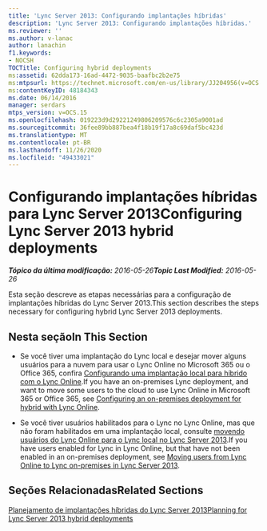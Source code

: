 ```yaml
---
title: 'Lync Server 2013: Configurando implantações híbridas'
description: 'Lync Server 2013: Configurando implantações híbridas.'
ms.reviewer: ''
ms.author: v-lanac
author: lanachin
f1.keywords:
- NOCSH
TOCTitle: Configuring hybrid deployments
ms:assetid: 62dda173-16ad-4472-9035-baafbc2b2e75
ms:mtpsurl: https://technet.microsoft.com/en-us/library/JJ204956(v=OCS.15)
ms:contentKeyID: 48184343
ms.date: 06/14/2016
manager: serdars
mtps_version: v=OCS.15
ms.openlocfilehash: 019223d9d29221249806209576c6c2305a9001ad
ms.sourcegitcommit: 36fee89bb887bea4f18b19f17a8c69daf5bc423d
ms.translationtype: MT
ms.contentlocale: pt-BR
ms.lasthandoff: 11/26/2020
ms.locfileid: "49433021"
---
```

# <a name="configuring-lync-server-2013-hybrid-deployments"></a><span data-ttu-id="e3505-103">Configurando implantações híbridas para Lync Server 2013</span><span class="sxs-lookup"><span data-stu-id="e3505-103">Configuring Lync Server 2013 hybrid deployments</span></span>

<div data-xmlns="http://www.w3.org/1999/xhtml">

<div class="topic" data-xmlns="http://www.w3.org/1999/xhtml" data-msxsl="urn:schemas-microsoft-com:xslt" data-cs="https://msdn.microsoft.com/">

<div data-asp="https://msdn2.microsoft.com/asp">



</div>

<div id="mainSection">

<div id="mainBody"><span data-ttu-id="e3505-104">

<span> </span></span><span class="sxs-lookup"><span data-stu-id="e3505-104">

<span> </span></span></span>

<span data-ttu-id="e3505-105">_**Tópico da última modificação:** 2016-05-26_</span><span class="sxs-lookup"><span data-stu-id="e3505-105">_**Topic Last Modified:** 2016-05-26_</span></span>

<span data-ttu-id="e3505-106">Esta seção descreve as etapas necessárias para a configuração de implantações híbridas do Lync Server 2013.</span><span class="sxs-lookup"><span data-stu-id="e3505-106">This section describes the steps necessary for configuring hybrid Lync Server 2013 deployments.</span></span>

<div>

## <a name="in-this-section"></a><span data-ttu-id="e3505-107">Nesta seção</span><span class="sxs-lookup"><span data-stu-id="e3505-107">In This Section</span></span>

  - <span data-ttu-id="e3505-108">Se você tiver uma implantação do Lync local e desejar mover alguns usuários para a nuvem para usar o Lync Online no Microsoft 365 ou o Office 365, confira [Configurando uma implantação local para híbrido com o Lync Online](lync-server-2013-configuring-an-on-premises-deployment-for-hybrid-with-lync-online.md).</span><span class="sxs-lookup"><span data-stu-id="e3505-108">If you have an on-premises Lync deployment, and want to move some users to the cloud to use Lync Online in Microsoft 365 or Office 365, see [Configuring an on-premises deployment for hybrid with Lync Online](lync-server-2013-configuring-an-on-premises-deployment-for-hybrid-with-lync-online.md).</span></span>

  - <span data-ttu-id="e3505-109">Se você tiver usuários habilitados para o Lync no Lync Online, mas que não foram habilitados em uma implantação local, consulte [movendo usuários do Lync Online para o Lync local no Lync Server 2013](lync-server-2013-moving-users-from-lync-online-to-lync-on-premises.md).</span><span class="sxs-lookup"><span data-stu-id="e3505-109">If you have users enabled for Lync in Lync Online, but that have not been enabled in an on-premises deployment, see [Moving users from Lync Online to Lync on-premises in Lync Server 2013](lync-server-2013-moving-users-from-lync-online-to-lync-on-premises.md).</span></span>

</div>

<div>

## <a name="related-sections"></a><span data-ttu-id="e3505-110">Seções Relacionadas</span><span class="sxs-lookup"><span data-stu-id="e3505-110">Related Sections</span></span>

[<span data-ttu-id="e3505-111">Planejamento de implantações híbridas do Lync Server 2013</span><span class="sxs-lookup"><span data-stu-id="e3505-111">Planning for Lync Server 2013 hybrid deployments</span></span>](lync-server-2013-planning-for-hybrid-deployments.md)

<span data-ttu-id="e3505-112"></div>

</div>

<span> </span>

</div>

</div>

</span><span class="sxs-lookup"><span data-stu-id="e3505-112"></div>

</div>

<span> </span>

</div>

</div>

</span></span></div>

